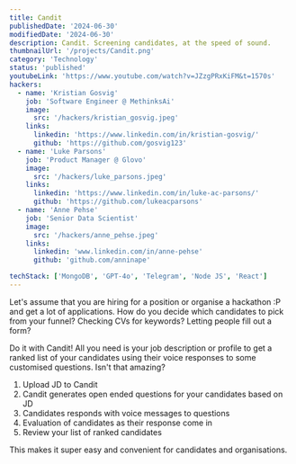 ```yaml
---
title: Candit
publishedDate: '2024-06-30'
modifiedDate: '2024-06-30'
description: Candit. Screening candidates, at the speed of sound.
thumbnailUrl: '/projects/Candit.png'
category: 'Technology'
status: 'published'
youtubeLink: 'https://www.youtube.com/watch?v=JZzgPRxKiFM&t=1570s'
hackers:
  - name: 'Kristian Gosvig'
    job: 'Software Engineer @ MethinksAi'
    image:
      src: '/hackers/kristian_gosvig.jpeg'
    links:
      linkedin: 'https://www.linkedin.com/in/kristian-gosvig/'
      github: 'https://github.com/gosvig123'
  - name: 'Luke Parsons'
    job: 'Product Manager @ Glovo'
    image:
      src: '/hackers/luke_parsons.jpeg'
    links:
      linkedin: 'https://www.linkedin.com/in/luke-ac-parsons/'
      github: 'https://github.com/lukeacparsons'
  - name: 'Anne Pehse'
    job: 'Senior Data Scientist'
    image:
      src: '/hackers/anne_pehse.jpeg'
    links:
      linkedin: 'www.linkedin.com/in/anne-pehse'
      github: 'github.com/anninape'

techStack: ['MongoDB', 'GPT-4o', 'Telegram', 'Node JS', 'React']
---
```


Let's assume that you are hiring for a position or organise a hackathon :P and get a lot of applications. How do you decide which candidates to pick from your funnel? Checking CVs for keywords? Letting people fill out a form?

Do it with Candit! All you need is your job description or profile to get a ranked list of your candidates using their voice responses to some customised questions. Isn't that amazing?

1. Upload JD to Candit
2. Candit generates open ended questions for your candidates based on JD
3. Candidates responds with voice messages to questions
4. Evaluation of candidates as their response come in
5. Review your list of ranked candidates

This makes it super easy and convenient for candidates and organisations.

<YouTube id="JZzgPRxKiFM" timestamp="1570" thumbnail="/projects/Candit.png"/>
